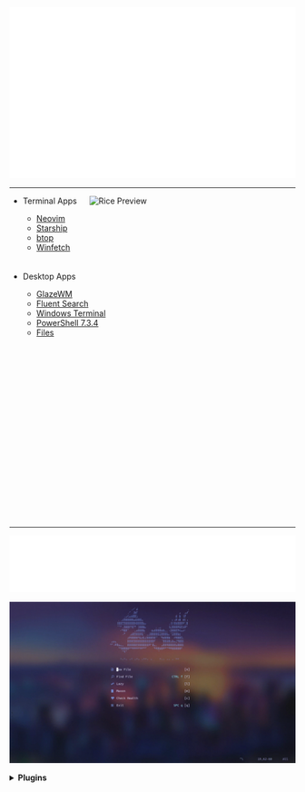 <div>
    <img src="./src/wd.svg" width="100%" height="300" alt="ascii-art">
</div>

---

<img align="right" src="./src/screens.png" alt="Rice Preview" width="363px"/>
<ul>
    <li>Terminal Apps</li>
    <ul>
        <li><a href="https://github.com/neovim/neovim">Neovim</a></li>
        <li><a href="https://github.com/starship/starship">Starship</a></li>
        <li><a href="https://github.com/aristocratos/btop">btop</a></li>
        <li><a href="https://github.com/lptstr/winfetch">Winfetch</a></li>
    </ul><br><br>
    <li>Desktop Apps</li>
    <ul>
        <li><a href="https://github.com/lars-berger/GlazeWM">GlazeWM</a></li>
        <li><a href="https://github.com/adirh3/Fluent-Search">Fluent Search</a></li>
        <li><a href="https://github.com/microsoft/terminal">Windows Terminal</a></li>
        <li><a href="https://github.com/PowerShell/PowerShell">PowerShell 7.3.4</a></li>
        <li><a href="https://github.com/files-community/Files">Files</a></li>
    </ul>
</ul>
<br><br><br><br><br><br><br><br><br><br><br><br><br><br><br><br><br><br>

---

<div>
    <img src="./src/nvim.svg" width="100%" height="100" alt="ascii-art">
</div>

![image](./src/nvim.gif)

<details>
<summary><b>Plugins</b></summary>
<ul>
    <li>Themes</li>
    <ul>
        <li><a href="https://github.com/folke/tokyonight.nvim">Tokyonight</a></li>
        <li><a href="https://github.com/olivercederborg/poimandres.nvim">Poimandres</a></li>
    </ul>
    <li>Interface</li>
    <ul>
        <li><a href="https://github.com/nvim-lualine/lualine.nvim">lualine</a></li>
        <li><a href="https://github.com/rcarriga/nvim-notify">nvim-notify</a></li>
        <li><a href="https://github.com/gelguy/wilder.nvim">wilder.nvim</a></li>
        <li><a href="https://github.com/sindrets/diffview.nvim">diffview.nvim</a></li>
        <li><a href="https://github.com/yamatsum/nvim-cursorline">nvim-cursorline</a></li>
        <li><a href="https://github.com/folke/zen-mode.nvim">zen-mode.nvim</a></li>
        <li><a href="https://github.com/akinsho/toggleterm.nvim">toggleterm.nvim</a></li>
        <li><a href="https://github.com/akinsho/bufferline.nvim">bufferline.nvim</a></li>
        <li><a href="https://github.com/nvimdev/dashboard-nvim">dashboard-nvim</a></li>
        <li><a href="https://github.com/lukas-reineke/indent-blankline.nvim">indent-blankline</a></li>
        <li><a href="https://github.com/lewis6991/gitsigns.nvim">gitsigns.nvim</a></li>
    </ul>
    <li>Navigation</li>
    <ul>
        <li><a href="https://github.com/nvim-neo-tree/neo-tree.nvim">neo-tree.nvim</a></li>
        <li><a href="https://github.com/nvim-telescope/telescope.nvim">telescope</a></li>
        <li><a href="https://github.com/ghassan0/telescope-glyph.nvim">telescope-glyph.nvim</a></li>
    </ul>
    <li>Functional</li>
    <ul>
        <li><a href="https://github.com/nvim-treesitter/nvim-treesitter">nvim-treesitter</a></li>
        <li><a href="https://github.com/windwp/nvim-ts-autotag">nvim-ts-autotag</a></li>
        <li><a href="https://github.com/numToStr/Comment.nvim">Comment.nvim</a></li>
        <li><a href="https://github.com/brenoprata10/nvim-highlight-colors">nvim-highlight-colors</a></li>
        <li><a href="https://github.com/ziontee113/color-picker.nvim">color-picker.nvim</a></li>
        <li><a href="https://github.com/windwp/nvim-autopairs">nvim-autopairs</a></li>
        <li><a href="https://github.com/allen-mack/nvim-table-md">nvim-table-md</a></li>
        <li><a href="https://github.com/VonHeikemen/lsp-zero.nvim">lsp-zero</a></li>
        <ul>
            <li><a href="https://github.com/L3MON4D3/LuaSnip">LuaSnip</a></li>
            <li><a href="https://github.com/hrsh7th/cmp-path">cmp-path</a></li>
            <li><a href="https://github.com/hrsh7th/nvim-cmp">nvim-cmp</a></li>
            <li><a href="https://github.com/hrsh7th/cmp-nvim-lsp">cmp-nvim-slp</a></li>
            <li><a href="https://github.com/williamboman/mason.nvim">mason.nvim</a></li>
            <li><a href="https://github.com/neovim/nvim-lspconfig">nvim-lspconfig</a></li>
            <li><a href="https://github.com/williamboman/mason-lspconfig.nvim">mason-lspconfig.nvim</a></li>
        </ul>
    </ul>
</ul>
</details>
